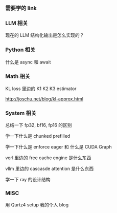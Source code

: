 ### 需要学的 link



### LLM 相关

现在的 LLM 结构化输出是怎么实现的？



### Python 相关

什么是 async 和 await



### Math 相关



KL loss 里边的 K1 K2 K3 estimator

http://joschu.net/blog/kl-approx.html 



### System 相关



总结一下 fp32, bf16, fp16 的区别



学一下什么是 chunked prefilled



学一下什么是 enforce eager 和 什么是 CUDA Graph



verl 里边的 free cache engine 是什么东西



vllm 里边的 cascasde attention 是什么东西



学一下 ray 的设计结构



###  MISC

用 Qurtz4 setup 我的个人 blog



